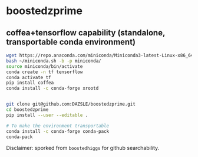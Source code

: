# boostedzprime

## coffea+tensorflow capability (standalone, transportable conda environment)
```bash
wget https://repo.anaconda.com/miniconda/Miniconda3-latest-Linux-x86_64.sh -O ~/miniconda.sh
bash ~/miniconda.sh -b -p miniconda/
source miniconda/bin/activate
conda create -n tf tensorflow
conda activate tf
pip install coffea
conda install -c conda-forge xrootd


git clone git@github.com:DAZSLE/boostedzprime.git
cd boostedzprime
pip install --user --editable .

# To make the environment transportable
conda install -c conda-forge conda-pack
conda-pack
```

Disclaimer: sporked from `boostedhiggs` for github searchability.


